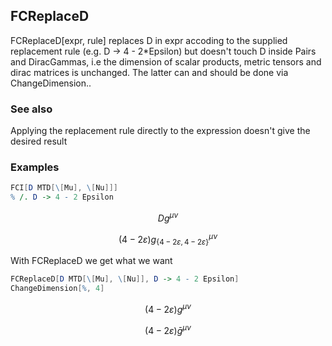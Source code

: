 ##  FCReplaceD 

FCReplaceD[expr, rule] replaces D in expr accoding to the supplied replacement rule (e.g. D -> 4 - 2*Epsilon) but doesn't touch D inside Pairs and DiracGammas, i.e the dimension of scalar products, metric tensors and dirac matrices is unchanged. The latter can and should be done via ChangeDimension..

###  See also 

Applying the replacement rule directly to the expression doesn't give the desired result

###  Examples 

```mathematica
FCI[D MTD[\[Mu], \[Nu]]]
% /. D -> 4 - 2 Epsilon
```

$$D g^{\mu \nu }$$

$$(4-2 \varepsilon ) g_{\{4-2 \varepsilon ,4-2 \varepsilon \}}{}^{\mu \nu }$$

With FCReplaceD we get what we want

```mathematica
FCReplaceD[D MTD[\[Mu], \[Nu]], D -> 4 - 2 Epsilon]
ChangeDimension[%, 4]
```

$$(4-2 \varepsilon ) g^{\mu \nu }$$

$$(4-2 \varepsilon ) \bar{g}^{\mu \nu }$$